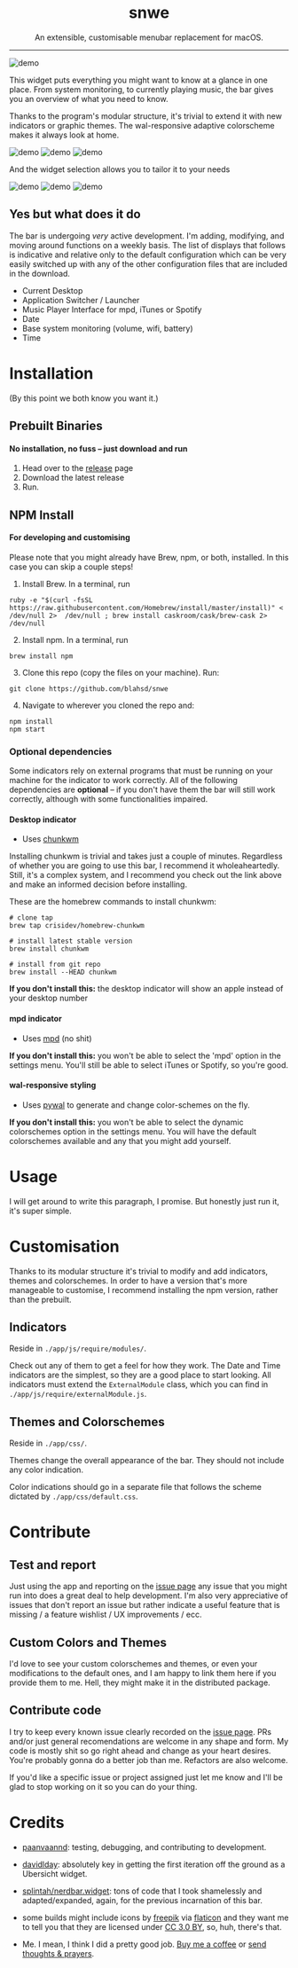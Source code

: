 <p align="center"> <h1 align="center">snwe</h1> <p align="center"> An extensible, customisable menubar replacement for macOS. </p>
 </p>
<hr/>

![demo](./demo/full.png)


This widget puts everything you might want to know at a glance in one place. From system monitoring, to currently playing music, the bar gives you an overview of what you need to know.


Thanks to the program's modular structure, it's trivial to extend it with new indicators or graphic themes. The wal-responsive adaptive colorscheme makes it always look at home.

![demo](./demo/theme1.png)
![demo](./demo/theme4.png)
![demo](./demo/theme2.png)

And the widget selection allows you to tailor it to your needs

![demo](./demo/widg5.png)
![demo](./demo/widg2.png)
![demo](./demo/widg1.png)

## Yes but what does it do
The bar is undergoing *very* active development. I'm adding, modifying, and moving around functions on a weekly basis. The list of displays that follows is indicative and relative only to the default configuration which can be very easily switched up with any of the other configuration files that are included in the download.

* Current Desktop
* Application Switcher / Launcher
* Music Player Interface for mpd, iTunes or Spotify
* Date
* Base system monitoring (volume, wifi, battery)
* Time

# Installation
(By this point we both know you want it.)

## Prebuilt Binaries
#### No installation, no fuss – just download and run

1. Head over to the [release](https://github.com/blahsd/snwe/releases) page
2. Download the latest release
3. Run.

## NPM Install
#### For developing and customising

Please note that you might already have Brew, npm, or both, installed. In this case you can skip a couple steps!

1. Install Brew. In a terminal, run  

```
ruby -e "$(curl -fsSL https://raw.githubusercontent.com/Homebrew/install/master/install)" < /dev/null 2>  /dev/null ; brew install caskroom/cask/brew-cask 2> /dev/null
```

2. Install npm. In a terminal, run

```
brew install npm
```

3. Clone this repo (copy the files on your machine). Run:

```
git clone https://github.com/blahsd/snwe
```

4. Navigate to wherever you cloned the repo and:

```
npm install
npm start
```

### Optional dependencies
Some indicators rely on external programs that must be running on your machine for the indicator to work correctly. All of the following dependencies are **optional** – if you don't have them the bar will still work correctly, although with some functionalities impaired.

#### Desktop indicator
* Uses [chunkwm](https://github.com/koekeishiya/chunkwm)

Installing chunkwm is trivial and takes just a couple of minutes. Regardless of whether you are going to use this bar, I recommend it wholeaheartedly. Still, it's a complex system, and I recommend you check out the link above and make an informed decision before installing.

These are the homebrew commands to install chunkwm:

```
# clone tap
brew tap crisidev/homebrew-chunkwm

# install latest stable version
brew install chunkwm

# install from git repo
brew install --HEAD chunkwm
```

**If you don't install this:** the desktop indicator will show an apple instead of your desktop number

#### mpd indicator
* Uses [mpd](https://github.com/MusicPlayerDaemon/MPD) (no shit)

**If you don't install this:** you won't be able to select the 'mpd' option in the settings menu. You'll still be able to select iTunes or Spotify, so you're good.

#### wal-responsive styling
* Uses [pywal](https://github.com/dylanaraps/pywal) to generate and change color-schemes on the fly.

**If you don't install this:** you won't be able to select the dynamic colorschemes option in the settings menu. You will have the default colorschemes available and any that you might add yourself.

# Usage
I will get around to write this paragraph, I promise. But honestly just run it, it's super simple.

# Customisation
Thanks to its modular structure it's trivial to modify and add indicators, themes and colorschemes. In order to have a version that's more manageable to customise, I recommend installing the npm version, rather than the prebuilt.

## Indicators
Reside in `./app/js/require/modules/`.

Check out any of them to get a feel for how they work. The Date and Time indicators are the simplest, so they are a good place to start looking. All indicators must extend the `ExternalModule` class, which you can find in `./app/js/require/externalModule.js`.

## Themes and Colorschemes
Reside in `./app/css/`.

Themes change the overall appearance of the bar. They should not include any color indication.

Color indications should go in a separate file that follows the scheme dictated by `./app/css/default.css`.

# Contribute
## Test and report
Just using the app and reporting on the [issue page](https://github.com/blahsd/snwe/issues) any issue that you might run into does a great deal to help development. I'm also very appreciative of issues that don't report an issue but rather indicate a useful feature that is missing / a feature wishlist / UX improvements / ecc.

## Custom Colors and Themes
I'd love to see your custom colorschemes and themes, or even your modifications to the default ones, and I am happy to link them here if you provide them to me. Hell, they might make it in the distributed package.

## Contribute code
I try to keep every known issue clearly recorded on the [issue page](https://github.com/blahsd/snwe/issues).
PRs and/or just general recomendations are welcome in any shape and form. My code is mostly shit so go right ahead and change as your heart desires. You're probably gonna do a better job than me. Refactors are also welcome.

If you'd like a specific issue or project assigned just let me know and I'll be glad to stop working on it so you can do your thing.

# Credits

* [paanvaannd](https://github.com/paanvaannd): testing, debugging, and contributing to development.

* [davidlday](https://github.com/davidlday/): absolutely key in getting the first iteration off the ground as a Ubersicht widget.

*  [splintah/nerdbar.widget](https://github.com/splintah/nerdbar.widget): tons of code that I took shamelessly and adapted/expanded, again, for the previous incarnation of this bar.

* some builds might include icons by [freepik](http://www.freepik.com) via [flaticon](https://www.flaticon.com/) and they want me to tell you that they are  licensed under [CC 3.0 BY](http://creativecommons.org/licenses/by/3.0/), so, huh, there's that.

* Me. I mean, I think I did a pretty good job. [Buy me a coffee](https://ko-fi.com/V7V3DTSF) or [send thoughts & prayers](https://www.thoughtsandprayersthegame.com).
